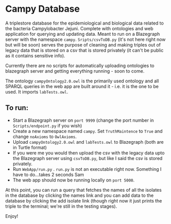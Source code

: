 # Campy Database
A triplestore database for the epidemiological and biological data related to the bacteria Campylobacter Jejuni. 
Complete with ontologies and web application for querying and updating data.
Meant to run on a Blazegraph server with the namespace `campy`.
`Sripts/csvToDB.py` (it's not here right now but will be soon) serves the purpose of cleaning and making triples out of legacy data that is stored on a csv
that is stored privately (it can't be public as it contains sensitive info).

Currently there are no scripts for automatically uploading ontologies to blazegraph server and
getting everything running - soon to come.

The ontology `campyOntology2.0.owl` is the primarily used ontology and all SPARQL queries in the web app are built
around it - i.e. it is the one to be used. It imports `labTests.owl`. 

## To run:
- Start a Blazegraph server on `port 9999` (change the port number in `Scripts/endpoint.py` if you wish)
- Create a new namespace named `campy`. Set `TruthMaintence` to `True` and change `noAxioms` to `OwlAxioms`.
- Upload `campyOntology2.0.owl` and `labTests.owl` to Blazegraph (both are in Turtle format)
- If you were me you would then upload the csv with the legacy data upto the Blazegraph server using
  `csvToDB.py`, but like I said the csv is stored privately.
- Run `WebApp/run.py` . `run.py` is not an executable right now. Something I have to do...takes 2 seconds Sam
- The web app should now be running locally on `port 5000`.

At this point, you can run a query that fetches the names of all the isolates in the database by clicking the names 
link and you can add data to the database by clicking the add isolate link (though right now it just prints the 
triple to the terminal; we're still in the testing stages).

Enjoy!


